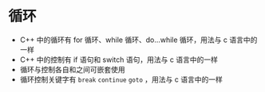 # 循环



- C++ 中的循环有 for 循环、while 循环、do...while 循环，用法与 c 语言中的一样
- C++ 中的控制有 if 语句和 switch 语句，用法与 c 语言中的一样
- 循环与控制各自和之间可嵌套使用
- 循环控制关键字有 `break` `continue` `goto` ，用法与 c 语言中的一样
